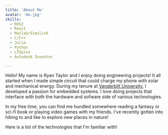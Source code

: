 ```yaml
---
title: 'About Me'
avatar: 'me.jpg'
skills:
  - ROS2
  - React
  - Matlab/Simulink
  - C/C++
  - Julia
  - Python
  - LTSpice
  - Autodesk Inventor

---
```


Hello! My name is Ryan Taylor and I enjoy doing engineering projects! It all started when I made simple circuit that could charge my phone with solar and mechanical energy. During my tenure at [Vanderbilt University](https://www.vanderbilt.edu/), I developed a passion for embedded systems. I love doing projects that interface with both the hardware and sofware side of various technologies. 

In my free time, you can find me hundled somewhere reading a fantasy or sci-fi book or playing video games with my friends. I've recently gotten into hiking to and like to explore new places in nature!

Here is a list of the technologies that I'm familiar with!
